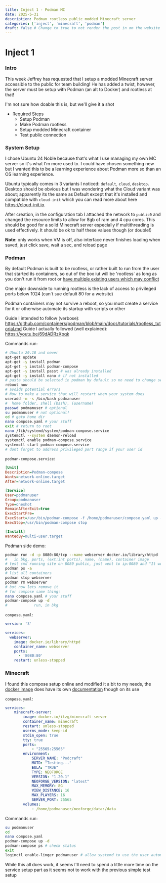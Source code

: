 ```yaml
---
title: Inject 1 - Podman MC
date: 2025-5-31
description: Podman rootless public modded Minecraft server
categories: ['inject', 'minecraft', 'podman']
draft: false # Change to true to not render the post in on the website
---
```


# Inject 1

### Intro
This week Jeffrey has requested that I setup a modded Minecraft server accessible to the public for team building! He has added a twist, however, the server must be setup with Podman (an alt to Docker) and rootless at that!

I'm not sure how doable this is, but we'll give it a shot

- Required Steps
    - Setup Podman
    - Make Podman rootless
    - Setup modded Minecraft container
    - Test public connection

### System Setup
I chose Ubuntu 24 Noble because that's what I use managing my own MC server so it's what I'm more used to. I could have chosen something new but I wanted this to be a learning experience about Podman more so than an OS learning experience.

Ubuntu typically comes in 3 variants I noticed: `default`, `cloud`, `desktop`. Desktop should be obvious but I was wondering what the Cloud variant was about; apparently its the same as Default except that it's installed and compatible with `cloud-init` which you can read more about here https://cloud-init.io. 

After creation, in the configuration tab I attached the network to `public0` and changed the resource limits to allow for 8gb of ram and 4 cpu cores. This should be good for a solid Minecraft server especially if multithreading is used effectively. It should be ok to half these values though (or double!)

**Note**: only works when VM is off, also interface never finishes loading when saved, just click save, wait a sec, and reload page

### Podman
By default Podman is built to be rootless, or rather built to run from the user that started its containers, so out of the box iut will be 'rootless' as long as you don't run it from root or [have multiple existing users which may conflict](https://opensource.com/article/19/2/how-does-rootless-podman-work)

One major downside to running rootless is the lack of access to privileged ports below 1024 (can't sue default 80 for a website)

Podman containers may not survive a reboot, so you must create a service for it or otherwise automate its startup with scripts or other

Guide I intended to follow (verbose): https://github.com/containers/podman/blob/main/docs/tutorials/rootless_tutorial.md
Guide I actually followed (well explained): https://youtu.be/69dADRzXpqk

Commands run: 
```bash
# Ubuntu 20.10 and newer
apt-get update
apt-get -y install podman
apt-get -y install podman-compose
apt-get -y install passt # was already installed
apt-get -y install nano # if not installed
# pasta should be selected in podman by default so no need to change settings
reboot now
# avoids potential errors
# Now to make a service that will restart when your system does
useradd -m -s /bin/bash podmanuser
#  home folder, shell (bash), (username)
passwd podmanuser # optional
su podmanuser # not optional!
cd # goto home dir
nano compose.yaml # your stuff
exit # return to root
nano /lib/systemd/system/podman-compose.service
systemctl --system daemon-reload
systemctl enable podman-compose.service
systemctl start podman-compose.service
# dont forget to address privileged port range if your user id 
```

`podman-compose.service`: 
```ini
[Unit]
Description=Podman-compose
Wants=network-online.target
After=network-online.target

[Service]
User=podmanuser
Group=podmanuser
Type=oneshot
RemainAfterExit=true
ExecStartPre=
ExecStart=/usr/bin/podman-compose -f /home/podmanuser/compose.yaml up -d
ExecStop=/usr/bin/podman-compose stop

[Install]
WantedBy=multi-user.target
```

Podman side demo: 
```bash
podman run -d -p 8080:80/tcp --name webserver docker.io/library/httpd
#   in bkg, ports, (ext:int ports), name, (name), container image
# test cmd running site on 8080 public, just went to ip:8080 and "It works!"
podman ps -a
# list all containers
podman stop webserver
podman rm webserver
# but now lets remove it
# for compose same thing:
nano compose.yaml # your stuff
podman-compose up -d
#            run, in bkg
```

`compose.yaml`: 
```yaml
version: '3'

services:
  webserver:
    image: docker.io/library/httpd
    container_name: webserver
    ports:
      - '8080:80'
    restart: unless-stopped
```

### Minecraft

I found this compose setup online and modified it a bit to my needs, the [docker image](https://hub.docker.com/r/itzg/minecraft-server) does have its own [documentation](https://docker-minecraft-server.readthedocs.io/en/latest/) though on its use

`compose.yaml`:
```yaml
services:
    minecraft-server:
        image: docker.io/itzg/minecraft-server
        container_name: minecraft
        restart: unless-stopped
        userns_mode: keep-id
        stdin_open: true
        tty: true
        ports:
            - "25565:25565"
        environment:
            SERVER_NAME: "Podcraft"
            MOTD: "Testing..."
            EULA: "TRUE"
            TYPE: NEOFORGE
            VERSION: "1.20.1"
            NEOFORGE_VERSION: "latest"
            MAX_MEMORY: 8G
            VIEW_DISTANCE: 16
            MAX_PLAYERS: 16
            SERVER_PORT: 25565
        volumes:
            - /home/podmanuser/neoforge/data:/data
```

Commands run:
```bash
su podmanuser
cd
nano compose.yaml
podman-compose up -d
podman-compose ps # check status
exit
loginctl enable-linger podmanuser # allow systemd to use the user automatically even when the user isn't logged in
```

While this all does work, it seems I'll need to spend a little more time on the service setup part as it seems not to work with the previous simple test setup